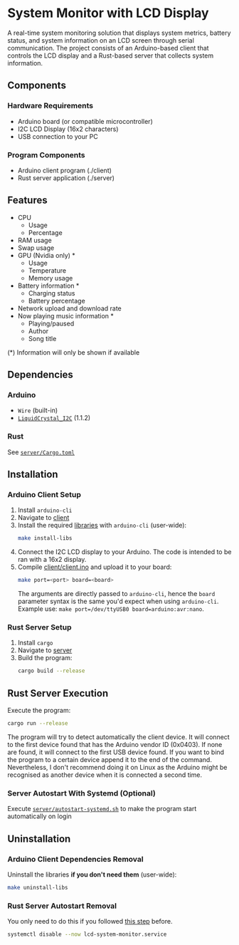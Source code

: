 # System Monitor with LCD Display

A real-time system monitoring solution that displays system metrics, battery status, and system information on an LCD screen through serial communication. The project consists of an Arduino-based client that controls the LCD display and a Rust-based server that collects system information.

## Components

### Hardware Requirements
- Arduino board (or compatible microcontroller)
- I2C LCD Display (16x2 characters)
- USB connection to your PC

### Program Components
- Arduino client program (./client)
- Rust server application (./server)

## Features
- CPU
  - Usage
  - Percentage
- RAM usage
- Swap usage
- GPU (Nvidia only) *
  - Usage
  - Temperature
  - Memory usage
- Battery information *
  - Charging status
  - Battery percentage
- Network upload and download rate
- Now playing music information *
  - Playing/paused
  - Author
  - Song title

(*) Information will only be shown if available

## Dependencies

### Arduino
- `Wire` (built-in)
- [`LiquidCrystal_I2C`](https://github.com/johnrickman/LiquidCrystal_I2C) (1.1.2)

### Rust
See [`server/Cargo.toml`](server/Cargo.toml)

## Installation

### Arduino Client Setup
1. Install `arduino-cli`
2. Navigate to [client](client)
3. Install the required [libraries](#arduino) with `arduino-cli` (user-wide):
   ```bash
   make install-libs
   ```
4. Connect the I2C LCD display to your Arduino. The code is intended to be ran with a 16x2 display.
5. Compile [client/client.ino](client/client.ino) and upload it to your board:
   ```bash
   make port=<port> board=<board>
   ```
   The arguments are directly passed to `arduino-cli`, hence the `board` parameter syntax is the same you'd expect when using `arduino-cli`. Example use: `make port=/dev/ttyUSB0 board=arduino:avr:nano`.

### Rust Server Setup
1. Install `cargo`
2. Navigate to [server](server)
3. Build the program:
   ```bash
   cargo build --release
   ```
## Rust Server Execution
Execute the program:
```bash
cargo run --release
```
The program will try to detect automatically the client device. It will connect to the first device found that has the Arduino vendor ID (0x0403). If none are found, it will connect to the first USB device found. If you want to bind the program to a certain device append it to the end of the command. Nevertheless, I don't recommend doing it on Linux as the Arduino might be recognised as another device when it is connected a second time.

### Server Autostart With Systemd (Optional)
Execute [`server/autostart-systemd.sh`](server/autostart-systemd.sh) to make the program start automatically on login

## Uninstallation

### Arduino Client Dependencies Removal
Uninstall the libraries **if you don't need them** (user-wide):
```bash
make uninstall-libs
```

### Rust Server Autostart Removal
You only need to do this if you followed [this step](#server-autostart-with-systemd-optional) before.
```bash
systemctl disable --now lcd-system-monitor.service
```
